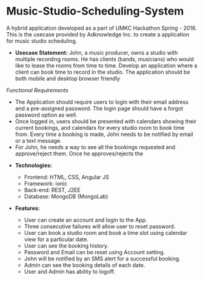 # Music-Studio-Scheduling-System

A hybrid application developed as a part of UMKC Hackathon Spring - 2016. This is the usecase provided by Adknowledge Inc. to create a application for music studio scheduling. 

* **Usecase Statement:**
John, a music producer, owns a studio with multiple recording rooms. He has clients (bands, musicians) who would like to lease the rooms from time to time. Develop an application where a client can book time to record in the studio. The application should be both mobile and desktop browser friendly														
												
*Functional Requirements*														
  - The Application should require users to login with their email address and a pre-assigned password. The login page should have a      forgot password option as well.														
  - Once logged in, users should be presented with calendars showing their current bookings, and calendars for every studio room to book  time from. Every time a booking is made, John needs to be notified by email or a text message.														
  - For John, he needs a way to see all the bookings requested and approve/reject them. Once he approves/rejects the

* **Technologies:**

  - Frontend: HTML, CSS, Angular JS
  - Framework: ionic
  - Back-end: REST, J2EE
  - Database: MongoDB (MongoLab)
  
* **Features:**
  - User can create an account and login to the App.
  - Three consecutive failures will allow user to reset password.
  - User can book a studio room and book a time slot using calendar view for a particular date.
  - User can see the booking history.
  - Password and Email can be reset using Account setting.
  - John will be notified by an SMS alert for a successful booking.
  - Admin can see the booking details of each date.
  - User and Admin has ability to logoff.	
